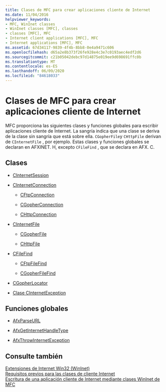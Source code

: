 ```yaml
---
title: Clases de MFC para crear aplicaciones cliente de Internet
ms.date: 11/04/2016
helpviewer_keywords:
- MFC, WinInet classes
- WinInet classes [MFC], classes
- classes [MFC], MFC
- Internet client applications [MFC], MFC
- Internet applications [MFC], MFC
ms.assetid: 67d34117-9839-4f4b-8bb8-0e4a9471c606
ms.openlocfilehash: d65a2e8b373f26fe928e4c3e7c0193aec4edf2d6
ms.sourcegitcommit: c21b05042debc97d14875e019ee9d698691ffc0b
ms.translationtype: MT
ms.contentlocale: es-ES
ms.lasthandoff: 06/09/2020
ms.locfileid: "84618033"
---
```

# <a name="mfc-classes-for-creating-internet-client-applications"></a>Clases de MFC para crear aplicaciones cliente de Internet

MFC proporciona las siguientes clases y funciones globales para escribir aplicaciones cliente de Internet. La sangría indica que una clase se deriva de la clase sin sangría que está sobre ella. `CGopherFile`y `CHttpFile` derivan de `CInternetFile` , por ejemplo. Estas clases y funciones globales se declaran en AFXINET. H, excepto `CFileFind` , que se declara en AFX. C.

## <a name="classes"></a>Clases

- [CInternetSession](reference/cinternetsession-class.md)

- [CInternetConnection](reference/cinternetconnection-class.md)

  - [CFtpConnection](reference/cftpconnection-class.md)

  - [CGopherConnection](reference/cgopherconnection-class.md)

  - [CHttpConnection](reference/chttpconnection-class.md)

- [CInternetFile](reference/cinternetfile-class.md)

  - [CGopherFile](reference/cgopherfile-class.md)

  - [CHttpFile](reference/chttpfile-class.md)

- [CFileFind](reference/cfilefind-class.md)

  - [CFtpFileFind](reference/cftpfilefind-class.md)

  - [CGopherFileFind](reference/cgopherfilefind-class.md)

- [CGopherLocator](reference/cgopherlocator-class.md)

- [Clase CInternetException](reference/cinternetexception-class.md)

## <a name="global-functions"></a>Funciones globales

- [AfxParseURL](reference/internet-url-parsing-globals.md#afxparseurl)

- [AfxGetInternetHandleType](reference/internet-url-parsing-globals.md#afxgetinternethandletype)

- [AfxThrowInternetException](reference/internet-url-parsing-globals.md#afxthrowinternetexception)

## <a name="see-also"></a>Consulte también

[Extensiones de Internet Win32 (WinInet)](win32-internet-extensions-wininet.md)<br/>
[Requisitos previos para las clases de cliente Internet](prerequisites-for-internet-client-classes.md)<br/>
[Escritura de una aplicación cliente de Internet mediante clases WinInet de MFC](writing-an-internet-client-application-using-mfc-wininet-classes.md)
